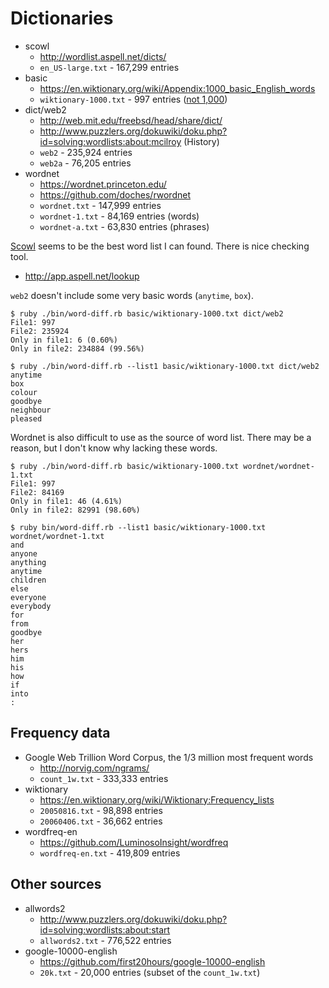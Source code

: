 # Dictionaries

 * scowl
   * http://wordlist.aspell.net/dicts/
   * `en_US-large.txt` - 167,299 entries
 * basic
   * https://en.wiktionary.org/wiki/Appendix:1000_basic_English_words
   * `wiktionary-1000.txt` - 997 entries ([not 1,000](https://en.wiktionary.org/wiki/Appendix_talk:1000_basic_English_words))
 * dict/web2
   * http://web.mit.edu/freebsd/head/share/dict/
   * http://www.puzzlers.org/dokuwiki/doku.php?id=solving:wordlists:about:mcilroy (History)
   * `web2` - 235,924 entries
   * `web2a` - 76,205 entries
 * wordnet
   * https://wordnet.princeton.edu/
   * https://github.com/doches/rwordnet
   * `wordnet.txt` - 147,999 entries
   * `wordnet-1.txt` - 84,169 entries (words)
   * `wordnet-a.txt` - 63,830 entries (phrases)

[Scowl](http://wordlist.aspell.net/) seems to be the best word list I can found. There is nice checking tool.

 * http://app.aspell.net/lookup

`web2` doesn't include some very basic words (`anytime`, `box`).

```console
$ ruby ./bin/word-diff.rb basic/wiktionary-1000.txt dict/web2
File1: 997
File2: 235924
Only in file1: 6 (0.60%)
Only in file2: 234884 (99.56%)

$ ruby ./bin/word-diff.rb --list1 basic/wiktionary-1000.txt dict/web2
anytime
box
colour
goodbye
neighbour
pleased
```

Wordnet is also difficult to use as the source of word list. There may be a reason, but I don't know why lacking these words.

```console
$ ruby ./bin/word-diff.rb basic/wiktionary-1000.txt wordnet/wordnet-1.txt
File1: 997
File2: 84169
Only in file1: 46 (4.61%)
Only in file2: 82991 (98.60%)

$ ruby bin/word-diff.rb --list1 basic/wiktionary-1000.txt wordnet/wordnet-1.txt
and
anyone
anything
anytime
children
else
everyone
everybody
for
from
goodbye
her
hers
him
his
how
if
into
:
```

## Frequency data

 * Google Web Trillion Word Corpus, the 1/3 million most frequent words
   * http://norvig.com/ngrams/
   * `count_1w.txt` - 333,333 entries
 * wiktionary
   * https://en.wiktionary.org/wiki/Wiktionary:Frequency_lists
   * `20050816.txt` - 98,898 entries
   * `20060406.txt` - 36,662 entries
 * wordfreq-en
   * https://github.com/LuminosoInsight/wordfreq
   * `wordfreq-en.txt` - 419,809 entries

## Other sources

 * allwords2
   * http://www.puzzlers.org/dokuwiki/doku.php?id=solving:wordlists:about:start
   * `allwords2.txt` - 776,522 entries
 * google-10000-english
   * https://github.com/first20hours/google-10000-english
   * `20k.txt` - 20,000 entries (subset of the `count_1w.txt`)
